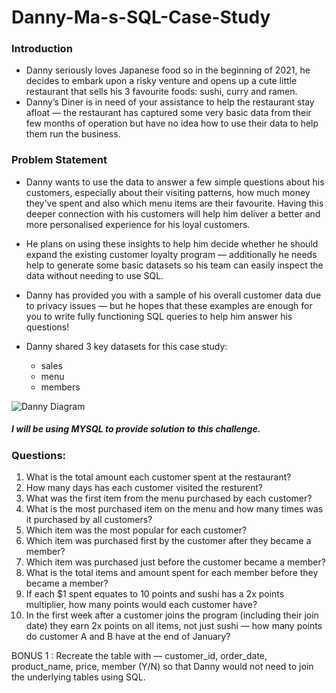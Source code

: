 # Danny-Ma-s-SQL-Case-Study

### Introduction
- Danny seriously loves Japanese food so in the beginning of 2021, he decides to embark upon a risky venture and opens up a cute little restaurant that sells his 3 favourite foods: sushi, curry and ramen.
- Danny’s Diner is in need of your assistance to help the restaurant stay afloat — the restaurant has captured some very basic data from their few months of operation but have no idea how to use their data to help them run the business.

### Problem Statement
- Danny wants to use the data to answer a few simple questions about his customers, especially about their visiting patterns, how much money they've spent and also which menu items are their favourite. Having this deeper connection with his customers will help him deliver a better and more personalised experience for his loyal customers.
- He plans on using these insights to help him decide whether he should expand the existing customer loyalty program — additionally he needs help to generate some basic datasets so his team can easily inspect the data without needing to use SQL.
- Danny has provided you with a sample of his overall customer data due to privacy issues — but he hopes that these examples are enough for you to write fully functioning SQL queries to help him answer his questions!

- Danny shared 3 key datasets for this case study:
   - sales
   - menu
   - members

![Danny Diagram](https://github.com/monill1/Danny-Ma-s-SQL-Case-Study/assets/100589518/75681b1d-a25b-4b07-ba39-cd67ddbad6b0)


##### I will be using MYSQL to provide solution to this challenge.


### Questions:

1. What is the total amount each customer spent at the restaurant?
2. How many days has each customer visited the resturent?
3. What was the first item from the menu purchased by each customer?
4. What is the most purchased item on the menu and how many times was it purchased by all customers?
5. Which item was the most popular for each customer?
6. Which item was purchased first by the customer after they became a member?
7. Which item was purchased just before the customer became a member?
8. What is the total items and amount spent for each member before they became a member?
9. If each $1 spent equates to 10 points and sushi has a 2x points multiplier, how many points would each customer have?
10. In the first week after a customer joins the program (including their join date) they earn 2x points on all items, not just sushi — how many points do customer A and B have at the end of January?

BONUS 1 : Recreate the table with — customer_id, order_date, product_name, price, member (Y/N) so that Danny would not need to join the underlying tables using SQL.

  
